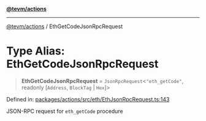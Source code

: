 [**@tevm/actions**](../README.md)

***

[@tevm/actions](../globals.md) / EthGetCodeJsonRpcRequest

# Type Alias: EthGetCodeJsonRpcRequest

> **EthGetCodeJsonRpcRequest** = `JsonRpcRequest`\<`"eth_getCode"`, readonly \[`Address`, `BlockTag` \| `Hex`\]\>

Defined in: [packages/actions/src/eth/EthJsonRpcRequest.ts:143](https://github.com/evmts/tevm-monorepo/blob/main/packages/actions/src/eth/EthJsonRpcRequest.ts#L143)

JSON-RPC request for `eth_getCode` procedure
